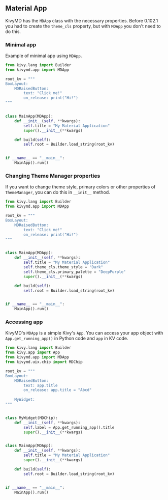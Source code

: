 ## Material App

KivyMD has the `MDApp` class with the necessary properties. Before 0.102.1 you
had to create the `theme_cls` property, but with `MDApp` you don't need to do
this.

### Minimal app

Example of minimal app using `MDApp`.

```python
from kivy.lang import Builder
from kivymd.app import MDApp

root_kv = """
BoxLayout:
    MDRaisedButton:
        text: "Click me!"
        on_release: print("Hi!")
"""


class MainApp(MDApp):
    def __init__(self, **kwargs):
        self.title = "My Material Application"
        super().__init__(**kwargs)

    def build(self):
        self.root = Builder.load_string(root_kv)


if __name__ == "__main__":
    MainApp().run()
```

### Changing Theme Manager properties

If you want to change theme style, primary colors or other properties of
`ThemeManager`, you can do this in `__init__` method.

```python
from kivy.lang import Builder
from kivymd.app import MDApp

root_kv = """
BoxLayout:
    MDRaisedButton:
        text: "Click me!"
        on_release: print("Hi!")
"""


class MainApp(MDApp):
    def __init__(self, **kwargs):
        self.title = "My Material Application"
        self.theme_cls.theme_style = "Dark"
        self.theme_cls.primary_palette = "DeepPurple"
        super().__init__(**kwargs)

    def build(self):
        self.root = Builder.load_string(root_kv)


if __name__ == "__main__":
    MainApp().run()
```

### Accessing app

KivyMD's `MDApp` is a simple Kivy's `App`. You can access your app object with
`App.get_running_app()` in Python code and `app` in KV code.


```python
from kivy.lang import Builder
from kivy.app import App
from kivymd.app import MDApp
from kivymd.uix.chip import MDChip

root_kv = """
BoxLayout:
    MDRaisedButton:
        text: app.title
        on_release: app.title = "Abcd"
    
    MyWidget:
"""


class MyWidget(MDChip):
    def __init__(self, **kwargs):
        self.label = App.get_running_app().title
        super().__init__(**kwargs)


class MainApp(MDApp):
    def __init__(self, **kwargs):
        self.title = "My Material Application"
        super().__init__(**kwargs)

    def build(self):
        self.root = Builder.load_string(root_kv)


if __name__ == "__main__":
    MainApp().run()
```

